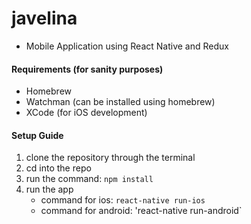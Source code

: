 # javelina* Mobile Application using React Native and Redux#### Requirements (for sanity purposes)* Homebrew* Watchman (can be installed using homebrew)* XCode (for iOS development)#### Setup Guide1. clone the repository through the terminal2. cd into the repo3. run the command: `npm install`4. run the app   * command for ios: `react-native run-ios`   * command for android: 'react-native run-android`